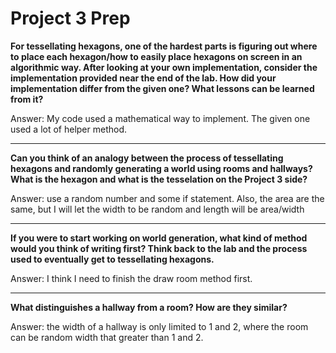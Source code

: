 # Project 3 Prep

**For tessellating hexagons, one of the hardest parts is figuring out where to place each hexagon/how to easily place hexagons on screen in an algorithmic way.
After looking at your own implementation, consider the implementation provided near the end of the lab.
How did your implementation differ from the given one? What lessons can be learned from it?**

Answer: My code used a mathematical way to implement. The given one used a lot of helper method.

-----

**Can you think of an analogy between the process of tessellating hexagons and randomly generating a world using rooms and hallways?
What is the hexagon and what is the tesselation on the Project 3 side?**

Answer: use a random number and some if statement. 
Also, the area are the same, but I will let the width to be random and length will be area/width


-----
**If you were to start working on world generation, what kind of method would you think of writing first? 
Think back to the lab and the process used to eventually get to tessellating hexagons.**

Answer: I think I need to finish the draw room method first. 


-----
**What distinguishes a hallway from a room? How are they similar?**

Answer: the width of a hallway is only limited to 1 and 2, where the room can be random width that greater than 1 and 2. 
